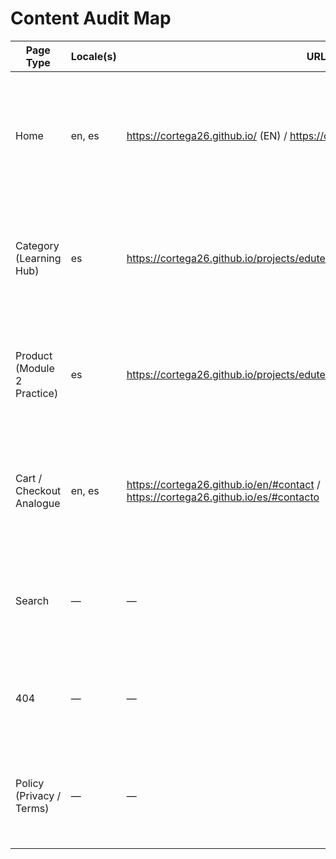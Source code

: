 # Content Audit Map

| Page Type | Locale(s) | URL | Source File | Notes |
| --- | --- | --- | --- | --- |
| Home | en, es | https://cortega26.github.io/ (EN) / https://cortega26.github.io/es/ (ES) | en/index.html, es/index.html | Shared single-page layout with localized sections including hero, portfolio, and contact CTAs. |
| Category (Learning Hub) | es | https://cortega26.github.io/projects/edutecno/ | projects/edutecno/index.html | Spanish-only grid of EduTecno practice modules; relies on Bootstrap 5 CDN + legacy JS. |
| Product (Module 2 Practice) | es | https://cortega26.github.io/projects/edutecno/pc2/prueba_consolidacion_2.html | projects/edutecno/pc2/prueba_consolidacion_2.html | Static Digimon API exercise without contextual copy or evidence of production readiness. |
| Cart / Checkout Analogue | en, es | https://cortega26.github.io/en/#contact / https://cortega26.github.io/es/#contacto | en/index.html#contact, es/index.html#contacto | Contact form & CTA stack functions as intake flow; promises 48h response and Calendly availability. |
| Search | — | — | — | No site search or results template implemented; surfaced as roadmap gap. |
| 404 | — | — | — | Custom 404 handling not present; GitHub Pages default served. |
| Policy (Privacy / Terms) | — | — | — | Privacy, cookie, and terms pages absent; rely on default GitHub Pages behavior. |
